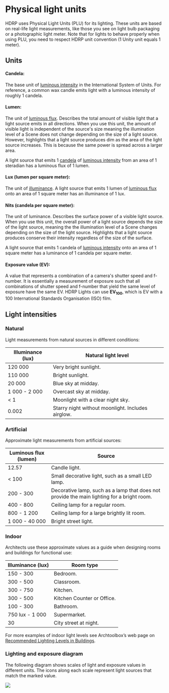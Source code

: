 # Physical light units

HDRP uses Physical Light Units (PLU) for its lighting. These units are based on real-life light measurements, like those you see on light bulb packaging or a photographic light meter. Note that for lights to behave properly when using PLU, you need to respect HDRP unit convention (1 Unity unit equals 1 meter).

## Units

<a name="Candela"></a>

#### Candela:

The base unit of [luminous intensity](Glossary.md#LuminousIntensity) in the International System of Units. For reference, a common wax candle emits light with a luminous intensity of roughly 1 candela.

<a name="Lumen"></a>

#### Lumen:

The unit of [luminous flux](Glossary.md#LuminousFlux). Describes the total amount of visible light that a light source emits in all directions. When you use this unit, the amount of visible light is independent of the source's size meaning the illumination level of a Scene does not change depending on the size of a light source. However, highlights that a light source produces dim as the area of the light source increases. This is because the same power is spread across a larger area.

A light source that emits 1 [candela](#Candela) of [luminous intensity](Glossary.md#LuminousIntensity) from an area of 1 steradian has a luminous flux of 1 lumen.

<a name="Lux"></a>

#### Lux (lumen per square meter):

The unit of [illuminance](Glossary.md#Illuminance). A light source that emits 1 lumen of [luminous flux](Glossary.md#LuminousFlux) onto an area of 1 square meter has an illuminance of 1 lux.

<a name="Nits"></a>

#### Nits (candela per square meter):

The unit of luminance. Describes the surface power of a visible light source. When you use this unit, the overall power of a light source depends the size of the light source, meaning the the illumination level of a Scene changes depending on the size of the light source.  Highlights that a light source produces conserve their intensity regardless of the size of the surface.

A light source that emits 1 candela of [luminous intensity](Glossary.md#LuminousIntensity) onto an area of 1 square meter has a luminance of 1 candela per square meter.

<a name="EV"></a>

#### Exposure value (EV):

A value that represents a combination of a camera's shutter speed and f-number. It is essentially a measurement of exposure such that all combinations of shutter speed and f-number that yield the same level of exposure have the same EV. HDRP Lights can use **EV<sub>100</sub>**, which is EV with a 100 International Standards Organisation (ISO) film.

## Light intensities

### Natural

Light measurements from natural sources in different conditions:

| Illuminance (lux) | Natural light level                               |
| ----------------- | ------------------------------------------------- |
| 120 000           | Very bright sunlight.                             |
| 110 000           | Bright sunlight.                                  |
| 20 000            | Blue sky at midday.                               |
| 1 000 - 2 000     | Overcast sky at midday.                           |
| < 1               | Moonlight with a clear night sky.                 |
| 0.002             | Starry night without moonlight. Includes airglow. |

### Artificial

Approximate light measurements from artificial sources:

| Luminous flux (lumen) | Source                                                       |
| --------------------- | ------------------------------------------------------------ |
| 12.57                 | Candle light.                                                |
| < 100                 | Small decorative light, such as a small LED lamp.            |
| 200 - 300             | Decorative lamp, such as a lamp that does not provide the main lighting for a bright room. |
| 400 - 800             | Ceiling lamp for a regular room.                             |
| 800 - 1 200           | Ceiling lamp for a large brightly lit room.                  |
| 1 000 - 40 000        | Bright street light.                                         |

### Indoor

Architects use these approximate values as a guide when designing rooms and buildings for functional use:

| Illuminance (lux) | Room type                  |
| ----------------- | -------------------------- |
| 150 - 300         | Bedroom.                   |
| 300 - 500         | Classroom.                 |
| 300 - 750         | Kitchen.                   |
| 300 - 500         | Kitchen Counter or Office. |
| 100 - 300         | Bathroom.                  |
| 750 lux - 1 000   | Supermarket.               |
| 30                | City street at night.      |

For more examples of indoor light levels see Archtoolbox’s web page on [Recommended Lighting Levels in Buildings](https://www.archtoolbox.com/materials-systems/electrical/recommended-lighting-levels-in-buildings.html).

### Lighting and exposure diagram

The following diagram shows scales of light and exposure values in different units. The icons along each scale represent light sources that match the marked value.

![](Images/LightCheatSheet.png)